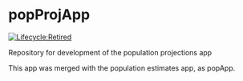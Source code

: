 # popProjApp

[![Lifecycle:Retired](https://img.shields.io/badge/Lifecycle-Retired-d45500)]()

Repository for development of the population projections app

This app was merged with the population estimates app, as popApp.
